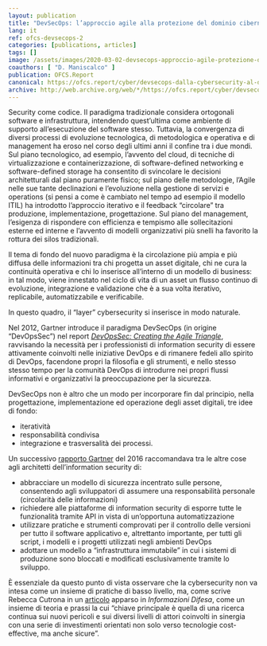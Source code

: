 ```yaml
---
layout: publication
title: "DevSecOps: l’approccio agile alla protezione del dominio cibernetico – Parte 2"
lang: it
ref: ofcs-devsecops-2
categories: [publications, articles]
tags: []
image: /assets/images/2020-03-02-devsecops-approccio-agile-protezione-dominio-cibernetico-2.jpg
coauthors: [ "D. Maniscalco" ]
publication: OFCS.Report
canonical: https://ofcs.report/cyber/devsecops-dalla-cybersecurity-al-dominio-cibernetico-2/
archive: http://web.archive.org/web/*/https://ofcs.report/cyber/devsecops-dalla-cybersecurity-al-dominio-cibernetico-2/
---
```


Security come codice. Il paradigma tradizionale considera ortogonali software e infrastruttura, intendendo quest’ultima come ambiente di supporto all’esecuzione del software stesso. Tuttavia, la convergenza di diversi processi di evoluzione tecnologica, di metodologica e operativa e di management ha eroso nel corso degli ultimi anni il confine tra i due mondi. Sul piano tecnologico, ad esempio, l’avvento del cloud, di tecniche di virtualizzazione e containerizzazione, di software-defined networking e software-defined storage ha consentito di svincolare le decisioni architetturali dal piano puramente fisico; sul piano delle metodologie, l’Agile nelle sue tante declinazioni e l’evoluzione nella gestione di servizi e operations (si pensi a come è cambiato nel tempo ad esempio il modello ITIL) ha introdotto l’approccio iterativo e il feedback “circolare” tra produzione, implementazione, progettazione. Sul piano del management, l’esigenza di rispondere con efficienza e tempismo alle sollecitazioni esterne ed interne e l’avvento di modelli organizzativi più snelli ha favorito la rottura dei silos tradizionali.

Il tema di fondo del nuovo paradigma è la circolazione più ampia e più diffusa delle informazioni tra chi progetta un asset digitale, chi ne cura la continuità operativa e chi lo inserisce all’interno di un modello di business: in tal modo, viene innestato nel ciclo di vita di un asset un flusso continuo di evoluzione, integrazione e validazione che è a sua volta iterativo, replicabile, automatizzabile e verificabile.

In questo quadro, il “layer” cybersecurity si inserisce in modo naturale.

Nel 2012, Gartner introduce il paradigma DevSecOps (in origine “DevOpsSec”) nel report [_DevOpsSec: Creating the Agile Triangle_](https://www.gartner.com/en/documents/1896617/devopssec-creating-the-agile-triangle), ravvisando la necessità per i professionisti di information security di essere attivamente coinvolti nelle iniziative DevOps e di rimanere fedeli allo spirito di DevOps, facendone propri la filosofia e gli strumenti, e nello stesso stesso tempo per la comunità DevOps di introdurre nei propri flussi informativi e organizzativi la preoccupazione per la sicurezza.

DevSecOps non è altro che un modo per incorporare fin dal principio, nella progettazione, implementazione ed operazione degli asset digitali, tre idee di fondo:

* iteratività
* responsabilità condivisa
* integrazione e trasversalità dei processi.

Un successivo [rapporto Gartner](https://cdn2.hubspot.net/hubfs/1958393/White_Papers/devsecops_how_to_seamlessly__315283.pdf) del 2016 raccomandava tra le altre cose agli architetti dell’information security di:

* abbracciare un modello di sicurezza incentrato sulle persone, consentendo agli sviluppatori di assumere una responsabilità personale (circolarità delle informazioni)
* richiedere alle piattaforme di information security di esporre tutte le funzionalità tramite API in vista di un’opportuna automatizzazione
* utilizzare pratiche e strumenti comprovati per il controllo delle versioni per tutto il software applicativo e, altrettanto importante, per tutti gli script, i modelli e i progetti utilizzati negli ambienti DevOps
* adottare un modello a “infrastruttura immutabile” in cui i sistemi di produzione sono bloccati e modificati esclusivamente tramite lo sviluppo.

È essenziale da questo punto di vista osservare che la cybersecurity non va intesa come un insieme di pratiche di basso livello, ma, come scrive Rebecca Cutrona in un [articolo](https://www.difesa.it/InformazioniDellaDifesa/periodico/Periodico_2019/Documents/Numero3/ID_03_2019_cybersecurity.pdf) apparso in *Informazioni Difesa*, come un insieme di teoria e prassi la cui “chiave principale è quella di una ricerca continua sui nuovi pericoli e sui diversi livelli di attori coinvolti in sinergia con una serie di investimenti orientati non solo verso tecnologie cost-effective, ma anche sicure”.
